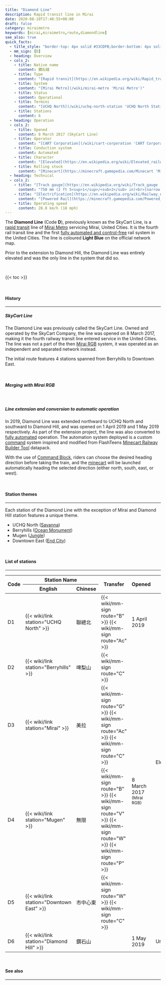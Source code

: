 ```yaml
---
title: "Diamond Line"
description: Rapid transit line in Mirai
date: 2020-08-10T17:40:55+08:00
draft: false
category: miraimetro
keywords: [mirai,miraimetro,route,diamondline]
see_also: true
quick_facts:
  - title_style: "border-top: 4px solid #33CDFB;border-bottom: 4px solid #33CDFB;padding:2px 0;"
  - mm_sign: [D]
  - heading: Overview
  - cols_2:
    - title: Native name
      content: 鑽石綫
    - title: Type
      content: "[Rapid transit](https://en.wikipedia.org/wiki/Rapid_transit 'Rapid transit')"
    - title: System
      content: "[Mirai Metro](/wiki/mirai-metro 'Mirai Metro')"
    - title: Status
      content: Operational
    - title: Termini
      content: "[UCHQ North](/wiki/uchq-north-station 'UCHQ North Station')<br>[Diamond Hill](/wiki/diamond-hill-station 'Diamond Hill Station')"
    - title: Stations
      content: 6
  - heading: Operation
  - cols_2:
    - title: Opened
      content: 8 March 2017 (SkyCart Line)
    - title: Operator
      content: "[CART Corporation](/wiki/cart-corporation 'CART Corporation')"
    - title: Conduction system
      content: Automated
    - title: Character
      content: "[Elevated](https://en.wikipedia.org/wiki/Elevated_railway 'Elevated railway') and underground"
    - title: Rolling stock
      content: "[Minecart](https://minecraft.gamepedia.com/Minecart 'Minecart')<br>(Light Blue [Concrete](https://minecraft.gamepedia.com/Concrete 'Concrete'))"
  - heading: Technical
  - cols_2:
    - title: "[Track gauge](https://en.wikipedia.org/wiki/Track_gauge 'Track gauge')"
      content: "750 mm (2 ft ​5<sup>1</sup>/<sub>2</sub> in)<br>[narrow gauge](https://en.wikipedia.org/wiki/Narrow-gauge_railway 'Narrow-gauge railway')"
    - title: "[Electrification](https://en.wikipedia.org/wiki/Railway_electrification_system 'Railway electrification system')"
      content: "[Powered Rail](https://minecraft.gamepedia.com/Powered_Rail 'Powered Rail')"
    - title: Operating speed
      content: 28.8 km/h (18 mph)
---
```


The **Diamond Line** (Code **D**), previously known as the SkyCart Line, is a [rapid transit](https://en.wikipedia.org/wiki/Rapid_transit "Rapid transit") line of [Mirai Metro](/wiki/mirai-metro "Mirai Metro") servicing Mirai, United Cities. It is the fourth rail transit line and the first [fully automated and control-free](https://en.wikipedia.org/wiki/Automatic_train_operation "Automatic train operation") rail system in the United Cities. The line is coloured **<span class="text-dl">Light Blue</span>** on the official network map.

Prior to the extension to Diamond Hill, the Diamond Line was entirely elevated and was the only line in the system that did so.

<br>

{{< toc >}}

<br>

#### History

---

##### SkyCart Line

The Diamond Line was previously called the SkyCart Line. Owned and operated by the SkyCart Company, the line was opened on 8 March 2017, making it the fourth railway transit line entered service in the United Cities. The line was not a part of the then [Mirai RGB](/wiki/mirai-rgb "Mirai RGB") system, it was operated as an independent and separated network instead.

The initial route features 4 stations spanned from Berryhills to Downtown East.

<br>

##### Merging with Mirai RGB

<br>

##### Line extension and conversion to automatic operation

In 2019, Diamond Line was extended northward to UCHQ North and southward to Diamond Hill, and was opened on 1 April 2019 and 1 May 2019 respectively. As part of the extension project, the line was also converted to [fully automated](https://en.wikipedia.org/wiki/Automatic_train_operation "Automatic train operation") operation. The automation system deployed is a custom [command](https://minecraft.gamepedia.com/Commands "Commands") system inspired and modified from FlashTeens [Minecart Railway Builder Tool](https://github.com/flashteens/FTMCRailBuilder13) datapack.

With the use of [Command Block](https://minecraft.gamepedia.com/Command_Block "Command Block"), riders can choose the desired heading direction before taking the train, and the [minecart](https://minecraft.gamepedia.com/Minecart "Minecart") will be launched automatically heading the selected direction (either north, south, east, or west).

<br>

#### Station themes

---

Each station of the Diamond Line with the exception of Mirai and Diamond Hill station features a unique theme.

- UCHQ North ([Savanna](https://minecraft.gamepedia.com/Savanna "Savanna"))
- Berryhills ([Ocean Monument](https://minecraft.gamepedia.com/Ocean_Monument "Ocean Monument"))
- Mugen ([Jungle](https://minecraft.gamepedia.com/Jungle "Jungle"))
- Downtown East ([End City](https://minecraft.gamepedia.com/End_City "End City"))

<br>

#### List of stations

---

<div class="table-responsive">
  <table class="table table-sm table-bordered table-700 text-center">
    <thead class="thead-light">
      <tr>
        <th rowspan="2">Code</th>
        <th colspan="2">Station Name</th>
        <th rowspan="2">Transfer</th>
        <th rowspan="2">Opened</th>
        <th rowspan="2">Type</th>
        <th rowspan="2">Location</th>
      </tr>
      <tr>
        <th>English</th>
        <th>Chinese</th>
      </tr>
    </thead>
    <tbody>
      <tr>
        <td>
          <span class="station-code station-code-sm station-code-dl rounded-circle">D1</span>
        </td>
        <td>{{< wiki/link station="UCHQ North" >}}</td>
        <td>聯總北</td>
        <td>
          {{< wiki/mm-sign route="B" >}}
          {{< wiki/mm-sign route="Ac" >}}
        </td>
        <td>1 April 2019</td>
        <td rowspan="5">Elevated</td>
        <td>Redstone Valley</td>
      </tr>
      <tr>
        <td>
          <span class="station-code station-code-sm station-code-dl rounded-circle">D2</span>
        </td>
        <td>{{< wiki/link station="Berryhills" >}}</td>
        <td>啤梨山</td>
        <td>
          {{< wiki/mm-sign route="C" >}}
        </td>
        <td rowspan="4">8 March 2017<br><small class="font-italic">(Mirai RGB)</small></td>
        <td rowspan="4">City Loop</td>
      </tr>
      <tr>
        <td>
          <span class="station-code station-code-sm station-code-dl rounded-circle">D3</span>
        </td>
        <td>{{< wiki/link station="Mirai" >}}</td>
        <td>美拉</td>
        <td>
          {{< wiki/mm-sign route="G" >}}
          {{< wiki/mm-sign route="Ac" >}}
          {{< wiki/mm-sign route="C" >}}
        </td>
      </tr>
      <tr>
        <td>
          <span class="station-code station-code-sm station-code-dl rounded-circle">D4</span>
        </td>
        <td>{{< wiki/link station="Mugen" >}}</td>
        <td>無限</td>
        <td>
          {{< wiki/mm-sign route="B" >}}
          {{< wiki/mm-sign route="V" >}}
          {{< wiki/mm-sign route="W" >}}
          {{< wiki/mm-sign route="P" >}}
        </td>
      </tr>
      <tr>
        <td>
          <span class="station-code station-code-sm station-code-dl rounded-circle">D5</span>
        </td>
        <td>{{< wiki/link station="Downtown East" >}}</td>
        <td>市中心東</td>
        <td>
          {{< wiki/mm-sign route="W" >}}
          {{< wiki/mm-sign route="C" >}}
        </td>
      </tr>
      <tr>
        <td>
          <span class="station-code station-code-sm station-code-dl rounded-circle">D6</span>
        </td>
        <td>{{< wiki/link station="Diamond Hill" >}}</td>
        <td>鑽石山</td>
        <td></td>
        <td>1 May 2019</td>
        <td>Underground</td>
        <td>La Miraiya</td>
      </tr>
    </tbody>
  </table>
</div>

<br>

#### See also

---